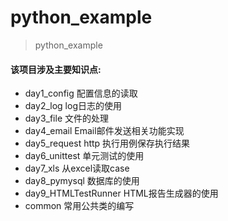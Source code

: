 # python_example
>python_example 
#### 该项目涉及主要知识点:
* day1_config 配置信息的读取
* day2_log log日志的使用
* day3_file 文件的处理
* day4_email Email邮件发送相关功能实现
* day5_request http 执行用例保存执行结果
* day6_unittest 单元测试的使用
* day7_xls 从excel读取case
* day8_pymysql 数据库的使用
* day9_HTMLTestRunner HTML报告生成器的使用
* common 常用公共类的编写
